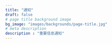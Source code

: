 ```yaml
---
title: "通知"
draft: false
# page title background image
bg_image: "images/backgrounds/page-title.jpg"
# meta description
description : "重要信息通知"
---
```

